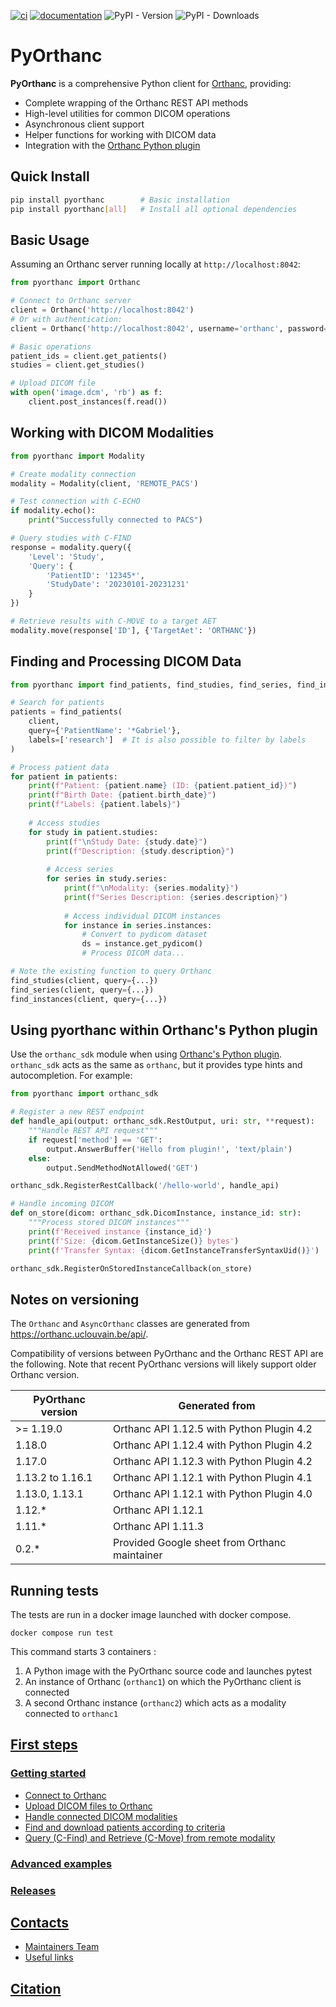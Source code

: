 [![ci](https://github.com/gacou54/pyorthanc/workflows/Test/badge.svg)](https://github.com/gacou54/pyorthanc/actions?query=workflow%3ATest)
[![documentation](https://img.shields.io/badge/docs-mkdocs%20material-blue.svg?style=flat)](https://gacou54.github.io/pyorthanc/)
![PyPI - Version](https://img.shields.io/pypi/v/pyorthanc)
![PyPI - Downloads](https://img.shields.io/pypi/dm/pyorthanc)

# PyOrthanc

**PyOrthanc** is a comprehensive Python client for [Orthanc](https://www.orthanc-server.com/), providing:

- Complete wrapping of the Orthanc REST API methods
- High-level utilities for common DICOM operations 
- Asynchronous client support
- Helper functions for working with DICOM data
- Integration with the [Orthanc Python plugin](https://orthanc.uclouvain.be/book/plugins/python.html)

## Quick Install
```bash
pip install pyorthanc        # Basic installation
pip install pyorthanc[all]   # Install all optional dependencies
```

## Basic Usage
Assuming an Orthanc server running locally at `http://localhost:8042`:
```python
from pyorthanc import Orthanc

# Connect to Orthanc server
client = Orthanc('http://localhost:8042')
# Or with authentication:
client = Orthanc('http://localhost:8042', username='orthanc', password='orthanc')

# Basic operations
patient_ids = client.get_patients()
studies = client.get_studies() 

# Upload DICOM file
with open('image.dcm', 'rb') as f:
    client.post_instances(f.read())
```

## Working with DICOM Modalities

```python
from pyorthanc import Modality

# Create modality connection
modality = Modality(client, 'REMOTE_PACS')

# Test connection with C-ECHO
if modality.echo():
    print("Successfully connected to PACS")

# Query studies with C-FIND
response = modality.query({
    'Level': 'Study',
    'Query': {
        'PatientID': '12345*',
        'StudyDate': '20230101-20231231'
    }
})

# Retrieve results with C-MOVE to a target AET
modality.move(response['ID'], {'TargetAet': 'ORTHANC'})
```

## Finding and Processing DICOM Data

```python
from pyorthanc import find_patients, find_studies, find_series, find_instances

# Search for patients
patients = find_patients(
    client,
    query={'PatientName': '*Gabriel'},
    labels=['research']  # It is also possible to filter by labels
)

# Process patient data
for patient in patients:
    print(f"Patient: {patient.name} (ID: {patient.patient_id})")
    print(f"Birth Date: {patient.birth_date}")
    print(f"Labels: {patient.labels}")
    
    # Access studies
    for study in patient.studies:
        print(f"\nStudy Date: {study.date}")
        print(f"Description: {study.description}")
        
        # Access series
        for series in study.series:
            print(f"\nModality: {series.modality}")
            print(f"Series Description: {series.description}")
            
            # Access individual DICOM instances
            for instance in series.instances:
                # Convert to pydicom dataset
                ds = instance.get_pydicom()
                # Process DICOM data...

# Note the existing function to query Orthanc
find_studies(client, query={...})
find_series(client, query={...})
find_instances(client, query={...})
```

## Using pyorthanc within Orthanc's Python plugin

Use the `orthanc_sdk` module when using [Orthanc's Python plugin](https://orthanc.uclouvain.be/book/plugins/python.html).
`orthanc_sdk` acts as the same as `orthanc`, but it provides type hints and autocompletion. 
For example:

```python
from pyorthanc import orthanc_sdk

# Register a new REST endpoint
def handle_api(output: orthanc_sdk.RestOutput, uri: str, **request):
    """Handle REST API request"""
    if request['method'] == 'GET':
        output.AnswerBuffer('Hello from plugin!', 'text/plain')
    else:
        output.SendMethodNotAllowed('GET')

orthanc_sdk.RegisterRestCallback('/hello-world', handle_api)

# Handle incoming DICOM
def on_store(dicom: orthanc_sdk.DicomInstance, instance_id: str):
    """Process stored DICOM instances"""
    print(f'Received instance {instance_id}')
    print(f'Size: {dicom.GetInstanceSize()} bytes')
    print(f'Transfer Syntax: {dicom.GetInstanceTransferSyntaxUid()}')

orthanc_sdk.RegisterOnStoredInstanceCallback(on_store)
```

## Notes on versioning

The `Orthanc` and `AsyncOrthanc` classes are generated from https://orthanc.uclouvain.be/api/.

Compatibility of versions between PyOrthanc and the Orthanc REST API are the following.
Note that recent PyOrthanc versions will likely support older Orthanc version.

| PyOrthanc version | Generated from                                |
|-------------------|-----------------------------------------------|
| \>= 1.19.0        | Orthanc API 1.12.5 with Python Plugin 4.2     |
| 1.18.0            | Orthanc API 1.12.4 with Python Plugin 4.2     |
| 1.17.0            | Orthanc API 1.12.3 with Python Plugin 4.2     |
| 1.13.2 to 1.16.1  | Orthanc API 1.12.1 with Python Plugin 4.1     |
| 1.13.0, 1.13.1    | Orthanc API 1.12.1 with Python Plugin 4.0     |
| 1.12.*            | Orthanc API 1.12.1                            |
| 1.11.*            | Orthanc API 1.11.3                            |
| 0.2.*             | Provided Google sheet from Orthanc maintainer |


## Running tests
The tests are run in a docker image launched with docker compose.
```shell
docker compose run test
```
This command starts 3 containers :
1. A Python image with the PyOrthanc source code and launches pytest
2. An instance of Orthanc (`orthanc1`) on which the PyOrthanc client is connected
3. A second Orthanc instance (`orthanc2`) which acts as a modality connected to `orthanc1`

## [First steps](docs/tutorial/quickstart.md#first-steps)
### [Getting started](docs/tutorial/quickstart.md#getting-started)
* [Connect to Orthanc](docs/tutorial/quickstart.md#connect-to-orthanc)
* [Upload DICOM files to Orthanc](docs/tutorial/quickstart.md#upload-dicom-files-to-orthanc)
* [Handle connected DICOM modalities](docs/tutorial/quickstart.md#getting-list-of-connected-remote-modalities)
* [Find and download patients according to criteria](docs/tutorial/quickstart.md#find-and-download-patients-according-to-criteria)
* [Query (C-Find) and Retrieve (C-Move) from remote modality](docs/tutorial/quickstart.md#query-c-find-and-retrieve-c-move-from-remote-modality)
### [Advanced examples](docs/tutorial/advanced.md)
### [Releases](https://github.com/gacou54/pyorthanc/releases)
## [Contacts](docs/contacts.md#contacts)
* [Maintainers Team](docs/contacts.md#maintainers-team)
* [Useful links](docs/contacts.md#useful-links)
## [Citation](docs/citation.md#citation)
